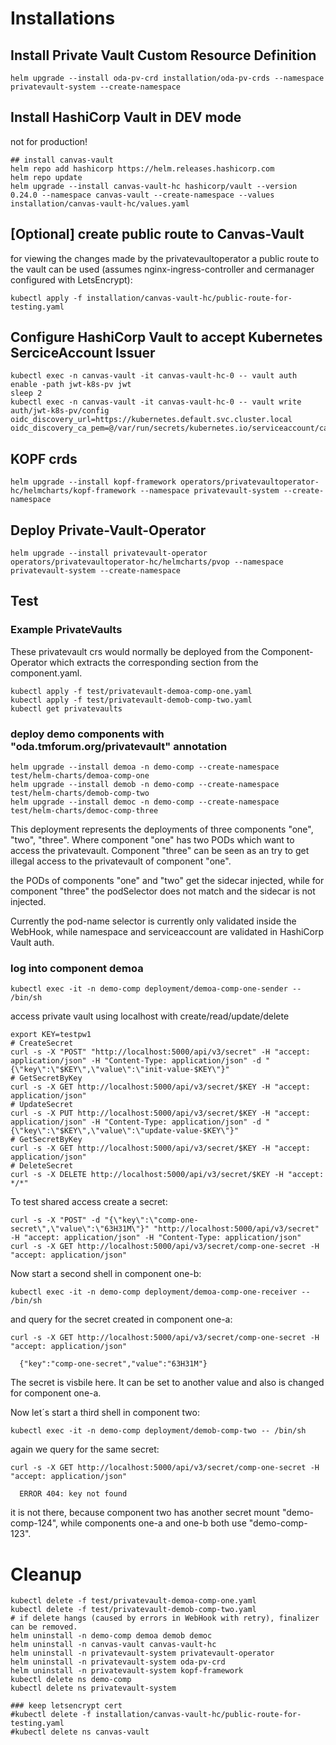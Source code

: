 # Installations

## Install Private Vault Custom Resource Definition

```
helm upgrade --install oda-pv-crd installation/oda-pv-crds --namespace privatevault-system --create-namespace
```

## Install HashiCorp Vault in DEV mode

not for production!

```
## install canvas-vault
helm repo add hashicorp https://helm.releases.hashicorp.com
helm repo update
helm upgrade --install canvas-vault-hc hashicorp/vault --version 0.24.0 --namespace canvas-vault --create-namespace --values installation/canvas-vault-hc/values.yaml
```

## [Optional] create public route to Canvas-Vault

for viewing the changes made by the privatevaultoperator a public route to the vault can be used 
(assumes nginx-ingress-controller and cermanager configured with LetsEncrypt):

```
kubectl apply -f installation/canvas-vault-hc/public-route-for-testing.yaml
```

## Configure HashiCorp Vault to accept Kubernetes SerciceAccount Issuer

```
kubectl exec -n canvas-vault -it canvas-vault-hc-0 -- vault auth enable -path jwt-k8s-pv jwt
sleep 2
kubectl exec -n canvas-vault -it canvas-vault-hc-0 -- vault write auth/jwt-k8s-pv/config oidc_discovery_url=https://kubernetes.default.svc.cluster.local oidc_discovery_ca_pem=@/var/run/secrets/kubernetes.io/serviceaccount/ca.crt
```

## KOPF crds

```
helm upgrade --install kopf-framework operators/privatevaultoperator-hc/helmcharts/kopf-framework --namespace privatevault-system --create-namespace
```



## Deploy Private-Vault-Operator

```
helm upgrade --install privatevault-operator operators/privatevaultoperator-hc/helmcharts/pvop --namespace privatevault-system --create-namespace
```


## Test


### Example PrivateVaults

These privatevault crs would normally be deployed from the Component-Operator which extracts the corresponding section from the component.yaml.

```
kubectl apply -f test/privatevault-demoa-comp-one.yaml
kubectl apply -f test/privatevault-demob-comp-two.yaml
kubectl get privatevaults
```

### deploy demo components with "oda.tmforum.org/privatevault" annotation

```
helm upgrade --install demoa -n demo-comp --create-namespace test/helm-charts/demoa-comp-one
helm upgrade --install demob -n demo-comp --create-namespace test/helm-charts/demob-comp-two
helm upgrade --install democ -n demo-comp --create-namespace test/helm-charts/democ-comp-three
```

This deployment represents the deployments of three components "one", "two", "three".
Where component "one" has two PODs which want to access the privatevault.
Component "three" can be seen as an try to get illegal access to the privatevault of component "one".

the PODs of components "one" and "two" get the sidecar injected, 
while for component "three" the podSelector does not match and the sidecar is not injected.

Currently the pod-name selector is currently only validated inside the WebHook, 
while namespace and serviceaccount are validated in HashiCorp Vault auth.


### log into component demoa

```
kubectl exec -it -n demo-comp deployment/demoa-comp-one-sender -- /bin/sh
```

access private vault using localhost with create/read/update/delete

```
export KEY=testpw1
# CreateSecret
curl -s -X "POST" "http://localhost:5000/api/v3/secret" -H "accept: application/json" -H "Content-Type: application/json" -d "{\"key\":\"$KEY\",\"value\":\"init-value-$KEY\"}"
# GetSecretByKey
curl -s -X GET http://localhost:5000/api/v3/secret/$KEY -H "accept: application/json"
# UpdateSecret
curl -s -X PUT http://localhost:5000/api/v3/secret/$KEY -H "accept: application/json" -H "Content-Type: application/json" -d "{\"key\":\"$KEY\",\"value\":\"update-value-$KEY\"}"
# GetSecretByKey
curl -s -X GET http://localhost:5000/api/v3/secret/$KEY -H "accept: application/json"
# DeleteSecret
curl -s -X DELETE http://localhost:5000/api/v3/secret/$KEY -H "accept: */*"
```

To test shared access create a secret:

```
curl -s -X "POST" -d "{\"key\":\"comp-one-secret\",\"value\":\"63H31M\"}" "http://localhost:5000/api/v3/secret" -H "accept: application/json" -H "Content-Type: application/json" 
curl -s -X GET http://localhost:5000/api/v3/secret/comp-one-secret -H "accept: application/json"
```

Now start a second shell in component one-b:

```
kubectl exec -it -n demo-comp deployment/demoa-comp-one-receiver -- /bin/sh
```

and query for the secret created in component one-a:

```
curl -s -X GET http://localhost:5000/api/v3/secret/comp-one-secret -H "accept: application/json"

  {"key":"comp-one-secret","value":"63H31M"}
```

The secret is visbile here.
It can be set to another value and also is changed for component one-a.

Now let´s start a third shell in component two:

```
kubectl exec -it -n demo-comp deployment/demob-comp-two -- /bin/sh
```

again we query for the same secret:

```
curl -s -X GET http://localhost:5000/api/v3/secret/comp-one-secret -H "accept: application/json"

  ERROR 404: key not found
```

it is not there, because component two has another secret mount "demo-comp-124", while 
components one-a and one-b both use "demo-comp-123".


# Cleanup

```
kubectl delete -f test/privatevault-demoa-comp-one.yaml
kubectl delete -f test/privatevault-demob-comp-two.yaml
# if delete hangs (caused by errors in WebHook with retry), finalizer can be removed.
helm uninstall -n demo-comp demoa demob democ
helm uninstall -n canvas-vault canvas-vault-hc
helm uninstall -n privatevault-system privatevault-operator 
helm uninstall -n privatevault-system oda-pv-crd
helm uninstall -n privatevault-system kopf-framework 
kubectl delete ns demo-comp
kubectl delete ns privatevault-system 

### keep letsencrypt cert
#kubectl delete -f installation/canvas-vault-hc/public-route-for-testing.yaml
#kubectl delete ns canvas-vault  
```
